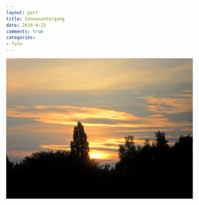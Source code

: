 ```yaml
--- 
layout: post
title: Sonnenuntergang
date: 2010-8-15
comments: true
categories: 
- foto
---
```

![Sonnenuntergang](/static/wpdata/2010/12/sam_3199-scaled-1000.jpg)
